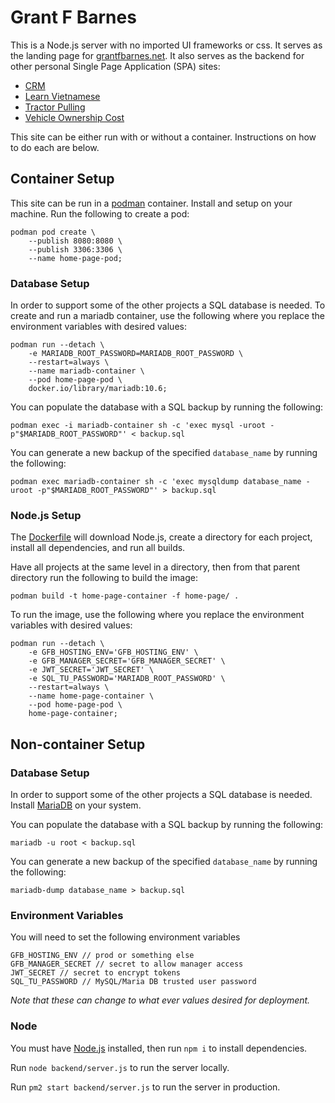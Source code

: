 # Grant F Barnes

This is a Node.js server with no imported UI frameworks or css. It serves as the landing page for [grantfbarnes.net](http://grantfbarnes.net). It also serves as the backend for other personal Single Page Application (SPA) sites:

- [CRM](https://github.com/GrantFBarnes/crm)
- [Learn Vietnamese](https://github.com/GrantFBarnes/learn-vietnamese)
- [Tractor Pulling](https://github.com/GrantFBarnes/tractor-pulling)
- [Vehicle Ownership Cost](https://github.com/GrantFBarnes/vehicle-ownership-cost)

This site can be either run with or without a container. Instructions on how to do each are below.

## Container Setup

This site can be run in a [podman](https://podman.io/) container. Install and setup on your machine. Run the following to create a pod:

```
podman pod create \
    --publish 8080:8080 \
    --publish 3306:3306 \
    --name home-page-pod;
```

### Database Setup

In order to support some of the other projects a SQL database is needed. To create and run a mariadb container, use the following where you replace the environment variables with desired values:

```
podman run --detach \
    -e MARIADB_ROOT_PASSWORD=MARIADB_ROOT_PASSWORD \
    --restart=always \
    --name mariadb-container \
    --pod home-page-pod \
    docker.io/library/mariadb:10.6;
```

You can populate the database with a SQL backup by running the following:

```
podman exec -i mariadb-container sh -c 'exec mysql -uroot -p"$MARIADB_ROOT_PASSWORD"' < backup.sql
```

You can generate a new backup of the specified `database_name` by running the following:

```
podman exec mariadb-container sh -c 'exec mysqldump database_name -uroot -p"$MARIADB_ROOT_PASSWORD"' > backup.sql
```

### Node.js Setup

The [Dockerfile](Dockerfile) will download Node.js, create a directory for each project, install all dependencies, and run all builds.

Have all projects at the same level in a directory, then from that parent directory run the following to build the image:

```
podman build -t home-page-container -f home-page/ .
```

To run the image, use the following where you replace the environment variables with desired values:

```
podman run --detach \
    -e GFB_HOSTING_ENV='GFB_HOSTING_ENV' \
    -e GFB_MANAGER_SECRET='GFB_MANAGER_SECRET' \
    -e JWT_SECRET='JWT_SECRET' \
    -e SQL_TU_PASSWORD='MARIADB_ROOT_PASSWORD' \
    --restart=always \
    --name home-page-container \
    --pod home-page-pod \
    home-page-container;
```

## Non-container Setup

### Database Setup

In order to support some of the other projects a SQL database is needed. Install [MariaDB](https://mariadb.org/) on your system.

You can populate the database with a SQL backup by running the following:

```
mariadb -u root < backup.sql
```

You can generate a new backup of the specified `database_name` by running the following:

```
mariadb-dump database_name > backup.sql
```

### Environment Variables

You will need to set the following environment variables

```
GFB_HOSTING_ENV // prod or something else
GFB_MANAGER_SECRET // secret to allow manager access
JWT_SECRET // secret to encrypt tokens
SQL_TU_PASSWORD // MySQL/Maria DB trusted user password
```

_Note that these can change to what ever values desired for deployment._

### Node

You must have [Node.js](https://nodejs.org/) installed, then run `npm i` to install dependencies.

Run `node backend/server.js` to run the server locally.

Run `pm2 start backend/server.js` to run the server in production.
